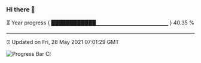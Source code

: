 ### Hi there 👋

⏳ Year progress { ████████████▁▁▁▁▁▁▁▁▁▁▁▁▁▁▁▁▁▁ } 40.35 %

---

⏰ Updated on Fri, 28 May 2021 07:01:29 GMT

![Progress Bar CI](https://github.com/liununu/liununu/workflows/Progress%20Bar%20CI/badge.svg)
